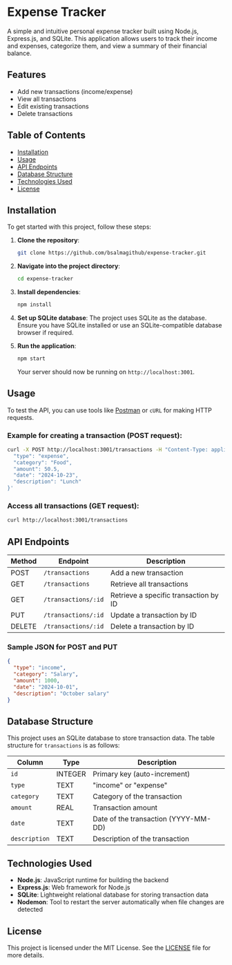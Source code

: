 
# Expense Tracker

A simple and intuitive personal expense tracker built using Node.js, Express.js, and SQLite. This application allows users to track their income and expenses, categorize them, and view a summary of their financial balance.

## Features

- Add new transactions (income/expense)
- View all transactions
- Edit existing transactions
- Delete transactions

## Table of Contents

- [Installation](#installation)
- [Usage](#usage)
- [API Endpoints](#api-endpoints)
- [Database Structure](#database-structure)
- [Technologies Used](#technologies-used)
- [License](#license)

## Installation

To get started with this project, follow these steps:

1. **Clone the repository**:
    ```bash
    git clone https://github.com/bsalmagithub/expense-tracker.git
    ```

2. **Navigate into the project directory**:
    ```bash
    cd expense-tracker
    ```

3. **Install dependencies**:
    ```bash
    npm install
    ```

4. **Set up SQLite database**:
    The project uses SQLite as the database. Ensure you have SQLite installed or use an SQLite-compatible database browser if required.

5. **Run the application**:
    ```bash
    npm start
    ```

    Your server should now be running on `http://localhost:3001`.

## Usage

To test the API, you can use tools like [Postman](https://www.postman.com/) or `cURL` for making HTTP requests.

### Example for creating a transaction (POST request):

```bash
curl -X POST http://localhost:3001/transactions -H "Content-Type: application/json" -d '{
  "type": "expense",
  "category": "Food",
  "amount": 50.5,
  "date": "2024-10-23",
  "description": "Lunch"
}'
```

### Access all transactions (GET request):

```bash
curl http://localhost:3001/transactions
```

## API Endpoints

| Method | Endpoint                     | Description                          |
|--------|------------------------------|--------------------------------------|
| POST   | `/transactions`               | Add a new transaction                |
| GET    | `/transactions`               | Retrieve all transactions            |
| GET    | `/transactions/:id`           | Retrieve a specific transaction by ID|
| PUT    | `/transactions/:id`           | Update a transaction by ID           |
| DELETE | `/transactions/:id`           | Delete a transaction by ID           |


### Sample JSON for POST and PUT

```json
{
  "type": "income",
  "category": "Salary",
  "amount": 1000,
  "date": "2024-10-01",
  "description": "October salary"
}
```

## Database Structure

This project uses an SQLite database to store transaction data. The table structure for `transactions` is as follows:

| Column      | Type        | Description                    |
|-------------|-------------|--------------------------------|
| `id`        | INTEGER     | Primary key (auto-increment)    |
| `type`      | TEXT        | "income" or "expense"           |
| `category`  | TEXT        | Category of the transaction     |
| `amount`    | REAL        | Transaction amount              |
| `date`      | TEXT        | Date of the transaction (YYYY-MM-DD) |
| `description` | TEXT      | Description of the transaction |

## Technologies Used

- **Node.js**: JavaScript runtime for building the backend
- **Express.js**: Web framework for Node.js
- **SQLite**: Lightweight relational database for storing transaction data
- **Nodemon**: Tool to restart the server automatically when file changes are detected


## License

This project is licensed under the MIT License. See the [LICENSE](LICENSE) file for more details.
